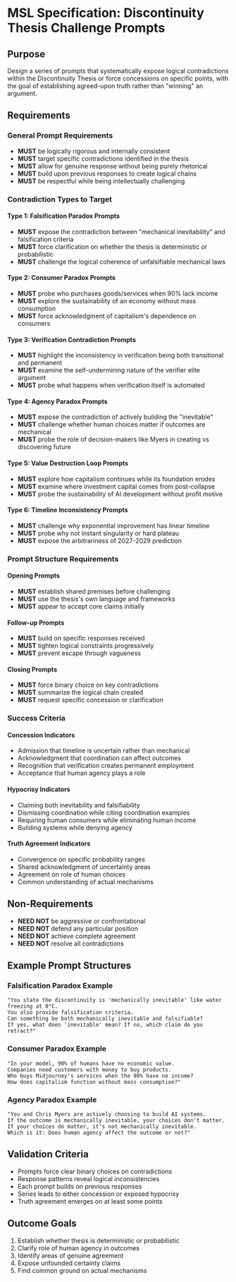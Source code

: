 # MSL Specification: Discontinuity Thesis Challenge Prompts

## Purpose
Design a series of prompts that systematically expose logical contradictions within the Discontinuity Thesis or force concessions on specific points, with the goal of establishing agreed-upon truth rather than "winning" an argument.

## Requirements

### General Prompt Requirements
- **MUST** be logically rigorous and internally consistent
- **MUST** target specific contradictions identified in the thesis
- **MUST** allow for genuine response without being purely rhetorical
- **MUST** build upon previous responses to create logical chains
- **MUST** be respectful while being intellectually challenging

### Contradiction Types to Target

#### Type 1: Falsification Paradox Prompts
- **MUST** expose the contradiction between "mechanical inevitability" and falsification criteria
- **MUST** force clarification on whether the thesis is deterministic or probabilistic
- **MUST** challenge the logical coherence of unfalsifiable mechanical laws

#### Type 2: Consumer Paradox Prompts
- **MUST** probe who purchases goods/services when 90% lack income
- **MUST** explore the sustainability of an economy without mass consumption
- **MUST** force acknowledgment of capitalism's dependence on consumers

#### Type 3: Verification Contradiction Prompts
- **MUST** highlight the inconsistency in verification being both transitional and permanent
- **MUST** examine the self-undermining nature of the verifier elite argument
- **MUST** probe what happens when verification itself is automated

#### Type 4: Agency Paradox Prompts
- **MUST** expose the contradiction of actively building the "inevitable"
- **MUST** challenge whether human choices matter if outcomes are mechanical
- **MUST** probe the role of decision-makers like Myers in creating vs discovering future

#### Type 5: Value Destruction Loop Prompts
- **MUST** explore how capitalism continues while its foundation erodes
- **MUST** examine where investment capital comes from post-collapse
- **MUST** probe the sustainability of AI development without profit motive

#### Type 6: Timeline Inconsistency Prompts
- **MUST** challenge why exponential improvement has linear timeline
- **MUST** probe why not instant singularity or hard plateau
- **MUST** expose the arbitrariness of 2027-2029 prediction

### Prompt Structure Requirements

#### Opening Prompts
- **MUST** establish shared premises before challenging
- **MUST** use the thesis's own language and frameworks
- **MUST** appear to accept core claims initially

#### Follow-up Prompts
- **MUST** build on specific responses received
- **MUST** tighten logical constraints progressively
- **MUST** prevent escape through vagueness

#### Closing Prompts
- **MUST** force binary choice on key contradictions
- **MUST** summarize the logical chain created
- **MUST** request specific concession or clarification

### Success Criteria

#### Concession Indicators
- Admission that timeline is uncertain rather than mechanical
- Acknowledgment that coordination can affect outcomes
- Recognition that verification creates permanent employment
- Acceptance that human agency plays a role

#### Hypocrisy Indicators
- Claiming both inevitability and falsifiability
- Dismissing coordination while citing coordination examples
- Requiring human consumers while eliminating human income
- Building systems while denying agency

#### Truth Agreement Indicators
- Convergence on specific probability ranges
- Shared acknowledgment of uncertainty areas
- Agreement on role of human choices
- Common understanding of actual mechanisms

## Non-Requirements
- **NEED NOT** be aggressive or confrontational
- **NEED NOT** defend any particular position
- **NEED NOT** achieve complete agreement
- **NEED NOT** resolve all contradictions

## Example Prompt Structures

### Falsification Paradox Example
```
"You state the discontinuity is 'mechanically inevitable' like water freezing at 0°C. 
You also provide falsification criteria. 
Can something be both mechanically inevitable and falsifiable? 
If yes, what does 'inevitable' mean? If no, which claim do you retract?"
```

### Consumer Paradox Example
```
"In your model, 90% of humans have no economic value. 
Companies need customers with money to buy products. 
Who buys Midjourney's services when the 90% have no income? 
How does capitalism function without mass consumption?"
```

### Agency Paradox Example
```
"You and Chris Myers are actively choosing to build AI systems.
If the outcome is mechanically inevitable, your choices don't matter.
If your choices do matter, it's not mechanically inevitable.
Which is it: Does human agency affect the outcome or not?"
```

## Validation Criteria
- Prompts force clear binary choices on contradictions
- Response patterns reveal logical inconsistencies
- Each prompt builds on previous responses
- Series leads to either concession or exposed hypocrisy
- Truth agreement emerges on at least some points

## Outcome Goals
1. Establish whether thesis is deterministic or probabilistic
2. Clarify role of human agency in outcomes
3. Identify areas of genuine agreement
4. Expose unfounded certainty claims
5. Find common ground on actual mechanisms
